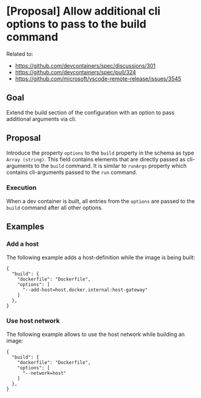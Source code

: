 # [Proposal] Allow additional cli options to pass to the build command

Related to:
- https://github.com/devcontainers/spec/discussions/301
- https://github.com/devcontainers/spec/pull/324
- https://github.com/microsoft/vscode-remote-release/issues/3545

## Goal

Extend the build section of the configuration with an option to pass additional arguments via cli.

## Proposal

Introduce the property `options` to the `build` property in the schema as type `Array (string)`. This field contains elements that are directly passed as cli-arguments to the `build` command. It is similar to `runArgs` property which contains cli-arguments passed to the `run` command.

###  Execution

When a dev container is built, all entries from the `options` are passed to the `build` command after all other options.

## Examples

### Add a host

The following example adds a host-definition while the image is being built:

```jsonc
{
  "build": {
    "dockerfile": "Dockerfile",
    "options": [
      "--add-host=host.docker.internal:host-gateway"
    ]
  },
}
```

### Use host network

The following example allows to use the host network while building an image:

```jsonc
{
  "build": {
    "dockerfile": "Dockerfile",
    "options": [
      "--network=host"
    ]
  },
}
```
